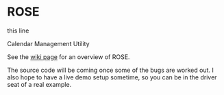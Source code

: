 # ROSE
this line

Calendar Management Utility

See the [wiki page](https://github.com/riversdev0/ROSE/wiki) for an overview of ROSE.

The source code will be coming once some of the bugs are worked out. I also hope to have a live demo setup sometime, so you can be in the driver seat of a real example.
